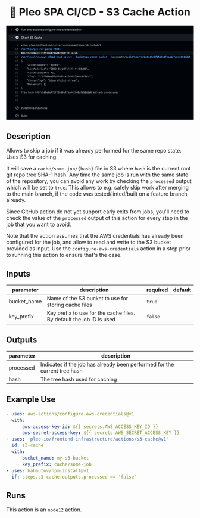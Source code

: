 <h1 align="center">
  🔋 Pleo SPA CI/CD - S3 Cache Action
</h1>

![](./screenshot.png)

<!-- action-docs-description -->

## Description

Allows to skip a job if it was already performed for the same repo state. Uses S3 for caching.

<!-- action-docs-description -->

It will save a `cache/some-job/{hash}` file in S3 where `hash` is the current root git repo tree
SHA-1 hash. Any time the same job is run with the same state of the repository, you can avoid any
work by checking the `processed` output which will be set to `true`. This allows to e.g. safely skip
work after merging to the main branch, if the code was tested/linted/built on a feature branch
already.

Since GitHub action do not yet support early exits from jobs, you'll need to check the value of the
`processed` output of this action for every step in the job that you want to avoid.

Note that the action assumes that the AWS credentials has already been configured for the job, and
allow to read and write to the S3 bucket provided as input. Use the `configure-aws-credentials`
action in a step prior to running this action to ensure that's the case.

<!-- action-docs-inputs -->

## Inputs

| parameter   | description                                                          | required | default |
| ----------- | -------------------------------------------------------------------- | -------- | ------- |
| bucket_name | Name of the S3 bucket to use for storing cache files                 | `true`   |         |
| key_prefix  | Key prefix to use for the cache files. By default the job ID is used | `false`  |         |

<!-- action-docs-inputs -->

<!-- action-docs-outputs -->

## Outputs

| parameter | description                                                               |
| --------- | ------------------------------------------------------------------------- |
| processed | Indicates if the job has already been performed for the current tree hash |
| hash      | The tree hash used for caching                                            |

<!-- action-docs-outputs -->

## Example Use

```yaml
- uses: aws-actions/configure-aws-credentials@v1
  with:
      aws-access-key-id: ${{ secrets.AWS_ACCESS_KEY_ID }}
      aws-secret-access-key: ${{ secrets.AWS_SECRET_ACCESS_KEY }}
- uses: 'pleo-io/frontend-infrastructure/actions/s3-cache@v1'
  id: s3-cache
  with:
      bucket_name: my-s3-bucket
      key_prefix: cache/some-job
- uses: bahmutov/npm-install@v1
  if: steps.s3-cache.outputs.processed == 'false'
```

<!-- action-docs-runs -->

## Runs

This action is an `node12` action.

<!-- action-docs-runs -->
